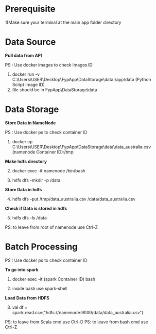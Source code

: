# Prerequisite
1)Make sure your terminal at the main app folder directory

# Data Source
**Pull data from API**

PS : Use docker images to check Images ID

1) docker run -v C:\Users\USER\Desktop\FypApp\DataStorage\data:/app/data (Python Script Image ID)
2) file should be in FypApp\DataStorage\data

# Data Storage
**Store Data in NameNode**

PS : Use docker ps to check container ID

1) docker cp C:\Users\USER\Desktop\FypApp\DataStorage\data\data_australia.csv (namenode Container ID):/tmp

**Make hdfs directory**

2) docker exec -it namenode /bin/bash

3) hdfs dfs -mkdir -p /data

**Store Data in hdfs**

4) hdfs dfs -put /tmp/data_australia.csv /data/data_australia.csv

**Check if Data is stored in hdfs**

5) hdfs dfs -ls /data

PS: to leave from root of namenode use Ctrl-Z

# Batch Processing

PS : Use docker ps to check container ID

**To go into spark**

1) docker exec -it (spark Container ID) bash

2) inside bash use spark-shell

**Load Data from HDFS**

3) val df = spark.read.csv("hdfs://namenode:9000/data/data_australia.csv")

PS: to leave from Scala cmd use Ctrl-D
PS: to leave from bash cmd use Ctrl-Z
